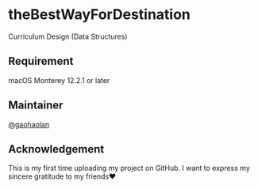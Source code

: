 # theBestWayForDestination

Curriculum Design (Data Structures)

## Requirement

macOS Monterey 12.2.1 or later

## Maintainer

[@gaohaolan](https://github.com/gaohaolan)

## Acknowledgement

This is my first time uploading my project on GitHub.  I want to express my sincere gratitude to my friends❤️
